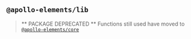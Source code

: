 ## `@apollo-elements/lib`

> ** PACKAGE DEPRECATED **
> Functions still used have moved to [`@apollo-elements/core`](../core/)
